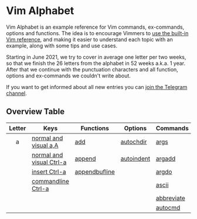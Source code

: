 # Vim Alphabet

Vim Alphabet is an example reference for Vim commands, ex-commands, options and functions. The idea is to encourage
Vimmers to [use the built-in Vim reference](https://www.reddit.com/r/vimdailytips/comments/iruu9s/vim_help_and_keywordprg/),
and making it easier to understand each topic with an example, along with some tips and use cases.

Starting in June 2021, we try to cover in average one letter per two weeks, so that we finish the 26 letters from the
alphabet in 52 weeks a.k.a. 1 year. After that we continue with the punctuation characters and all function, options and
ex-commands we couldn't write about.

If you want to get informed about all new entries you can [join the Telegram channel](https://t.me/VimWeek).

## Overview Table

| Letter | Keys                                              | Functions                            | Options                             | Commands                                  |
|:------:|---------------------------------------------------|--------------------------------------|-------------------------------------|-------------------------------------------|
| a      | [normal and visual a,A](commands/nv_aA.md)        | [add](functions/add.md)              | [autochdir](options/autochdir.md)   | [args](excommands/args.md)                |
|        | [normal and visual Ctrl-a](commands/nv_Ctrl-a.md) | [append](functions/append.md)        | [autoindent](options/autoindent.md) | [argadd](excommands/argadd.md)            |
|        | [insert Ctrl-a](commands/i_Ctrl-a.md)             | [appendbufline](functions/append.md) |                                     | [argdo](excommands/argdo.md)              |
|        | [commandline Ctrl-a](commands/c_Ctrl-a.md)        |                                      |                                     | [ascii](excommands/ascii.md)              |
|        |                                                   |                                      |                                     | [abbreviate](excommands/abbreviations.md) |
|        |                                                   |                                      |                                     | [autocmd](excommands/autocmd.md) |

